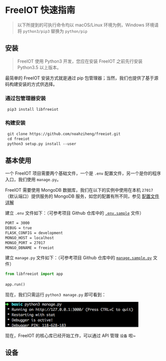 # FreeIOT 快速指南

<span id="header"></span>

> 以下所提到的可执行命令均以 macOS/Linux 环境为例，Windows 环境请将 `python3/pip3` 替换为 `python/pip`

## 安装

<span id="installation"></span>

> FreeIOT 使用 Python3 开发，您应在安装 FreeIOT 之前先行安装 Python3.5 以上版本。

最简单的 FreeIOT 安装方式就是通过 pip 包管理器；当然，我们也提供了基于源码构建安装的方式供选择。

### 通过包管理器安装

```shell
 pip3 install libfreeiot
```

### 构建安装

```shell
 git clone https://github.com/noahziheng/freeiot.git
 cd freeiot
 python3 setup.py install --user
```

## 基本使用

<span id="basic_usage"></span>

一个 FreeIOT 项目需要两个基础文件，一个是 `.env` 配置文件，另一个是你的程序入口，我们使用 `manage.py`。

FreeIOT 需要使用 MongoDB 数据库，我们在以下的实例中使用在本机 `27017`（默认端口）提供服务的 MongoDB 服务，如您的配置有所不同，参见 [配置文件详解](../config.md)

建立 `.env` 文件如下：（可参考项目 Github 仓库中的 [`.env.sample`](https://github.com/noahziheng/freeiot/blob/master/.env.sample) 文件）

```dotenv
PORT = 3000
DEBUG = true
FLASK_CONFIG = development
MONGO_HOST = localhost
MONGO_PORT = 27017
MONGO_DBNAME = freeiot
```

建立 `manage.py` 文件如下：（可参考项目 Github 仓库中的 [`manage.sample.py`](https://github.com/noahziheng/freeiot/blob/master/manage.sample.py) 文件）

```python
from libfreeiot import app

app.run()
```

现在，我们只需运行 `python3 manage.py` 即可看到：

![Result of Basic](../images/howtouse/1.png)

现在，FreeIOT 的核心库已经开始工作，可以通过 API 管理 `设备` 啦~

## 设备
